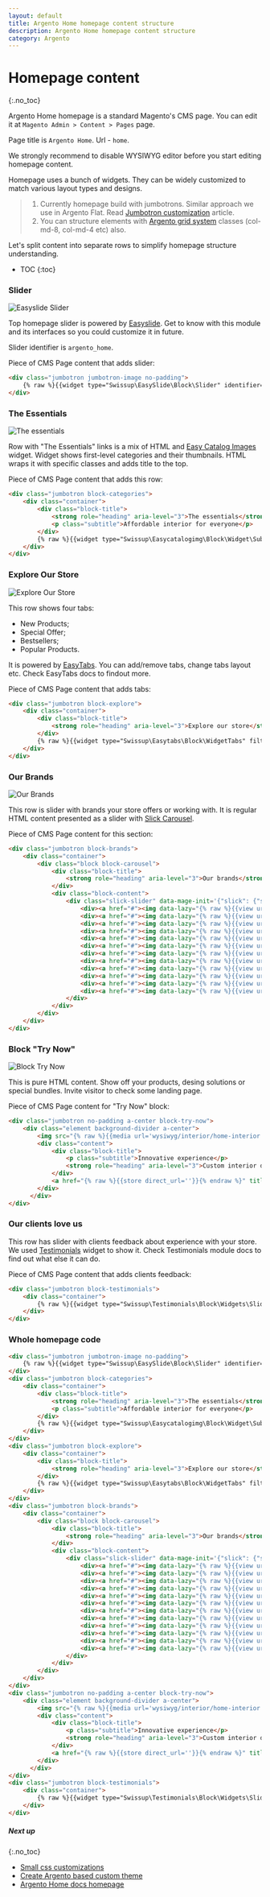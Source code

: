 ```yaml
---
layout: default
title: Argento Home homepage content structure
description: Argento Home homepage content structure
category: Argento
---
```


# Homepage content
{:.no_toc}

Argento Home homepage is a standard Magento's CMS page. You can edit it at
`Magento Admin > Content > Pages` page.

Page title is `Argento Home`. Url - `home`.

We strongly recommend to disable WYSIWYG editor before you start editing homepage content.

Homepage uses a bunch of widgets. They can be widely customized to
match various layout types and designs.

> 1. Currently homepage build with jumbotrons. Similar approach we use in Argento Flat. Read [Jumbotron customization](/m2/argento/flat/jumbotrons/) article.
> 2. You can structure elements with [Argento grid system](/m2/argento/customization/grid-system/) classes (col-md-8, col-md-4 etc) also.

Let's split content into separate rows to simplify homepage structure
understanding.

* TOC
{:toc}

### Slider

![Easyslide Slider](/images/m2/argento/home/home/slider.png)

Top homepage slider is powered by [Easyslide](/m2/extensions/easyslider/). Get to know with this module and its interfaces so you could customize it in future.

Slider identifier is `argento_home`.

Piece of CMS Page content that adds slider:

```html
<div class="jumbotron jumbotron-image no-padding">
    {% raw %}{{widget type="Swissup\EasySlide\Block\Slider" identifier="argento_home"}}{% endraw %}
</div>
```

### The Essentials

![The essentials](/images/m2/argento/home/home/the-essentials.png)

Row with "The Essentials" links is a mix of HTML and [Easy Catalog Images](/m2/extensions/easycatalogimages/) widget. Widget shows first-level categories and their thumbnails. HTML wraps it with specific classes and adds title to the top.

Piece of CMS Page content that adds this row:

```html
<div class="jumbotron block-categories">
    <div class="container">
        <div class="block-title">
            <strong role="heading" aria-level="3">The essentials</strong>
            <p class="subtitle">Affordable interior for everyone</p>
        </div>
        {% raw %}{{widget type="Swissup\Easycatalogimg\Block\Widget\SubcategoriesList" category_count="100" subcategory_count="0" column_count="3" show_image="1" image_width="320" image_height="320" template="Swissup_Easycatalogimg::list.phtml" hide_when_filter_is_used="0"}}{% endraw %}
    </div>
</div>
```

### Explore Our Store

![Explore Our Store](/images/m2/argento/home/home/explore-our-store.png)

This row shows four tabs:

  - New Products;
  - Special Offer;
  - Bestsellers;
  - Popular Products.

It is powered by [EasyTabs](/m2/extensions/easytabs/). You can add/remove tabs, change tabs layout etc. Check EasyTabs docs to findout more.

Piece of CMS Page content that adds tabs:

```html
<div class="jumbotron block-explore">
    <div class="container">
        <div class="block-title">
            <strong role="heading" aria-level="3">Explore our store</strong>
        </div>
        {% raw %}{{widget type="Swissup\Easytabs\Block\WidgetTabs" filter_tabs="new.products,special.offer,bestsellers,popular" tabs_layout="collapsed" template="Swissup_Easytabs::tabs.phtml"}}{% endraw %}
    </div>
</div>
```

### Our Brands

![Our Brands](/images/m2/argento/home/home/our-brands.png)

This row is slider with brands your store offers or working with. It is regular HTML content presented as a slider with [Slick Carousel](m2/extensions/slick-carousel/).

Piece of CMS Page content for this section:

```html
<div class="jumbotron block-brands">
    <div class="container">
        <div class="block block-carousel">
            <div class="block-title">
                <strong role="heading" aria-level="3">Our brands</strong>
            </div>
            <div class="block-content">
                <div class="slick-slider" data-mage-init='{"slick": {"slidesToShow": 6, "slidesToScroll": 1, "dots": false, "autoplay": true, "swipeToSlide": true, "rows": 0, "lazyLoad": "ondemand", "responsive": [{"breakpoint": 768, "settings": {"slidesToShow": 4}}, {"breakpoint": 600, "settings": {"slidesToShow": 3}}, {"breakpoint": 480, "settings": {"slidesToShow": 2}}]}}'>
                    <div><a href="#"><img data-lazy="{% raw %}{{view url='images/brands/ancestry.png'}}{% endraw %}" alt="" width="200" height="78"/></a></div>
                    <div><a href="#"><img data-lazy="{% raw %}{{view url='images/brands/expedia.png'}}{% endraw %}" alt="" width="200" height="78"/></a></div>
                    <div><a href="#"><img data-lazy="{% raw %}{{view url='images/brands/skyscnr.png'}}{% endraw %}" alt="" width="200" height="78"/></a></div>
                    <div><a href="#"><img data-lazy="{% raw %}{{view url='images/brands/twtr.png'}}{% endraw %}" alt="" width="200" height="78"/></a></div>
                    <div><a href="#"><img data-lazy="{% raw %}{{view url='images/brands/uber.png'}}{% endraw %}" alt="" width="200" height="78"/></a></div>
                    <div><a href="#"><img data-lazy="{% raw %}{{view url='images/brands/viber.png'}}{% endraw %}" alt="" width="200" height="78"/></a></div>
                    <div><a href="#"><img data-lazy="{% raw %}{{view url='images/brands/ancestry.png'}}{% endraw %}" alt="" width="200" height="78"/></a></div>
                    <div><a href="#"><img data-lazy="{% raw %}{{view url='images/brands/expedia.png'}}{% endraw %}" alt="" width="200" height="78"/></a></div>
                    <div><a href="#"><img data-lazy="{% raw %}{{view url='images/brands/skyscnr.png'}}{% endraw %}" alt="" width="200" height="78"/></a></div>
                    <div><a href="#"><img data-lazy="{% raw %}{{view url='images/brands/twtr.png'}}{% endraw %}" alt="" width="200" height="78"/></a></div>
                    <div><a href="#"><img data-lazy="{% raw %}{{view url='images/brands/uber.png'}}{% endraw %}" alt="" width="200" height="78"/></a></div>
                    <div><a href="#"><img data-lazy="{% raw %}{{view url='images/brands/viber.png'}}{% endraw %}" alt="" width="200" height="78"/></a></div>
                </div>
            </div>
        </div>
    </div>
</div>
```

### Block "Try Now"

![Block Try Now](/images/m2/argento/home/home/try-now.png)

This is pure HTML content. Show off your products, desing solutions or special bundles. Invite visitor to check some landing page.

Piece of CMS Page content for "Try Now" block:

```html
<div class="jumbotron no-padding a-center block-try-now">
    <div class="element background-divider a-center">
        <img src="{% raw %}{{media url='wysiwyg/interior/home-interior.jpg'}}{% endraw %}" alt="Interior Design" />
        <div class="content">
            <div class="block-title">
                <p class="subtitle">Innovative experience</p>
                <strong role="heading" aria-level="3">Custom interior design suggestions</strong>
            </div>
            <a href="{% raw %}{{store direct_url=''}}{% endraw %}" title="Try out now" class="action"><span>Try out now</span></a>
        </div>
      </div>
</div>
```

### Our clients love us

This row has slider with clients feedback about experience with your store. We used [Testimonials](/m2/extensions/testimonials/) widget to show it. Check Testimonials module docs to find out what else it can do.

Piece of CMS Page content that adds clients feedback:

```html
<div class="jumbotron block-testimonials">
    <div class="container">
        {% raw %}{{widget type="Swissup\Testimonials\Block\Widgets\Slider" items_number="6" title="Our clients love us" slides_to_show="3" show_rating="1"}}{% endraw %}
    </div>
</div>
```

### Whole homepage code

```html
<div class="jumbotron jumbotron-image no-padding">
    {% raw %}{{widget type="Swissup\EasySlide\Block\Slider" identifier="argento_home"}}{% endraw %}
</div>
<div class="jumbotron block-categories">
    <div class="container">
        <div class="block-title">
            <strong role="heading" aria-level="3">The essentials</strong>
            <p class="subtitle">Affordable interior for everyone</p>
        </div>
        {% raw %}{{widget type="Swissup\Easycatalogimg\Block\Widget\SubcategoriesList" category_count="100" subcategory_count="0" column_count="3" show_image="1" image_width="320" image_height="320" template="Swissup_Easycatalogimg::list.phtml" hide_when_filter_is_used="0"}}{% endraw %}
    </div>
</div>
<div class="jumbotron block-explore">
    <div class="container">
        <div class="block-title">
            <strong role="heading" aria-level="3">Explore our store</strong>
        </div>
        {% raw %}{{widget type="Swissup\Easytabs\Block\WidgetTabs" filter_tabs="new.products,special.offer,bestsellers,popular" tabs_layout="collapsed" template="Swissup_Easytabs::tabs.phtml"}}{% endraw %}
    </div>
</div>
<div class="jumbotron block-brands">
    <div class="container">
        <div class="block block-carousel">
            <div class="block-title">
                <strong role="heading" aria-level="3">Our brands</strong>
            </div>
            <div class="block-content">
                <div class="slick-slider" data-mage-init='{"slick": {"slidesToShow": 6, "slidesToScroll": 1, "dots": false, "autoplay": true, "swipeToSlide": true, "rows": 0, "lazyLoad": "ondemand", "responsive": [{"breakpoint": 768, "settings": {"slidesToShow": 4}}, {"breakpoint": 600, "settings": {"slidesToShow": 3}}, {"breakpoint": 480, "settings": {"slidesToShow": 2}}]}}'>
                    <div><a href="#"><img data-lazy="{% raw %}{{view url='images/brands/ancestry.png'}}{% endraw %}" alt="" width="200" height="78"/></a></div>
                    <div><a href="#"><img data-lazy="{% raw %}{{view url='images/brands/expedia.png'}}{% endraw %}" alt="" width="200" height="78"/></a></div>
                    <div><a href="#"><img data-lazy="{% raw %}{{view url='images/brands/skyscnr.png'}}{% endraw %}" alt="" width="200" height="78"/></a></div>
                    <div><a href="#"><img data-lazy="{% raw %}{{view url='images/brands/twtr.png'}}{% endraw %}" alt="" width="200" height="78"/></a></div>
                    <div><a href="#"><img data-lazy="{% raw %}{{view url='images/brands/uber.png'}}{% endraw %}" alt="" width="200" height="78"/></a></div>
                    <div><a href="#"><img data-lazy="{% raw %}{{view url='images/brands/viber.png'}}{% endraw %}" alt="" width="200" height="78"/></a></div>
                    <div><a href="#"><img data-lazy="{% raw %}{{view url='images/brands/ancestry.png'}}{% endraw %}" alt="" width="200" height="78"/></a></div>
                    <div><a href="#"><img data-lazy="{% raw %}{{view url='images/brands/expedia.png'}}{% endraw %}" alt="" width="200" height="78"/></a></div>
                    <div><a href="#"><img data-lazy="{% raw %}{{view url='images/brands/skyscnr.png'}}{% endraw %}" alt="" width="200" height="78"/></a></div>
                    <div><a href="#"><img data-lazy="{% raw %}{{view url='images/brands/twtr.png'}}{% endraw %}" alt="" width="200" height="78"/></a></div>
                    <div><a href="#"><img data-lazy="{% raw %}{{view url='images/brands/uber.png'}}{% endraw %}" alt="" width="200" height="78"/></a></div>
                    <div><a href="#"><img data-lazy="{% raw %}{{view url='images/brands/viber.png'}}{% endraw %}" alt="" width="200" height="78"/></a></div>
                </div>
            </div>
        </div>
    </div>
</div>
<div class="jumbotron no-padding a-center block-try-now">
    <div class="element background-divider a-center">
        <img src="{% raw %}{{media url='wysiwyg/interior/home-interior.jpg'}}{% endraw %}" alt="Interior Design" />
        <div class="content">
            <div class="block-title">
                <p class="subtitle">Innovative experience</p>
                <strong role="heading" aria-level="3">Custom interior design suggestions</strong>
            </div>
            <a href="{% raw %}{{store direct_url=''}}{% endraw %}" title="Try out now" class="action"><span>Try out now</span></a>
        </div>
      </div>
</div>
<div class="jumbotron block-testimonials">
    <div class="container">
        {% raw %}{{widget type="Swissup\Testimonials\Block\Widgets\Slider" items_number="6" title="Our clients love us" slides_to_show="3" show_rating="1"}}{% endraw %}
    </div>
</div>
```

##### Next up
{:.no_toc}

- [Small css customizations](/m2/argento/customization/custom-css/)
- [Create Argento based custom theme](/m2/argento/customization/custom-theme/)
- [Argento Home docs homepage](/m2/argento/home/)

